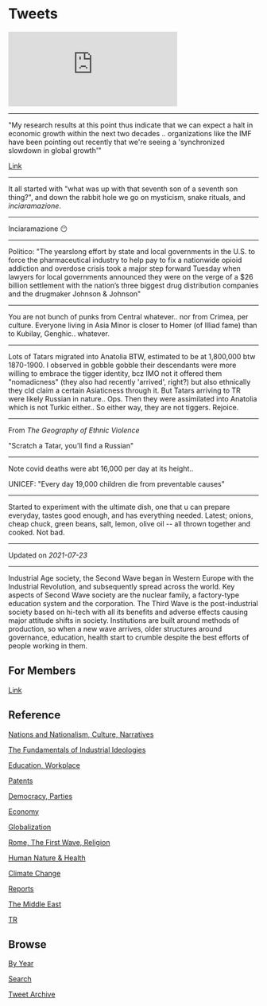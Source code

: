 # Tweets


<iframe width="340" src="https://www.youtube.com/embed/aRXb4bJhSSw?start=2651&end=2764" title="YouTube video player" frameborder="0" allow="accelerometer; autoplay; clipboard-write; encrypted-media; gyroscope; picture-in-picture" allowfullscreen></iframe>

---

"My research results at this point thus indicate that we can expect a
halt in economic growth within the next two decades .. organizations
like the IMF have been pointing out recently that we're seeing a
'synchronized slowdown in global growth'"

[Link](https://www.linkedin.com/pulse/i-did-data-check-world-model-forecast-global-collapse-branderhorst/)

---

It all started with "what was up with that seventh son of a seventh
son thing?", and down the rabbit hole we go on mysticism, snake
rituals, and *inciaramazione*.

---

Inciaramazione 😶

---

Politico: "The yearslong effort by state and local governments in the
U.S. to force the pharmaceutical industry to help pay to fix a
nationwide opioid addiction and overdose crisis took a major step
forward Tuesday when lawyers for local governments announced they were
on the verge of a $26 billion settlement with the nation’s three
biggest drug distribution companies and the drugmaker Johnson &
Johnson"

---

You are not bunch of punks from Central whatever.. nor from Crimea,
per culture. Everyone living in Asia Minor is closer to Homer
(of Illiad fame) than to Kubilay, Genghic.. whatever.

---

Lots of Tatars migrated into Anatolia BTW, estimated to be at
1,800,000 btw 1870-1900. I observed in gobble gobble their descendants
were more willing to embrace the tigger identity, bcz IMO not it
offered them "nomadicness" (they also had recently 'arrived', right?)
but also ethnically they cld claim a certain Asiaticness through
it. But Tatars arriving to TR were likely Russian in
nature.. Ops. Then they were assimilated into Anatolia which is not
Turkic either.. So either way, they are not tiggers. Rejoice.

---

From *The Geography of Ethnic Violence*

"Scratch a Tatar, you’ll find a Russian"

---

Note covid deaths were abt 16,000 per day at its height..

UNICEF: "Every day 19,000 children die from preventable causes"

---

Started to experiment with the ultimate dish, one that u can prepare
everyday, tastes good enough, and has everything needed. Latest;
onions, cheap chuck, green beans, salt, lemon, olive oil -- all thrown
together and cooked. Not bad.

---

Updated on *2021-07-23*

---

Industrial Age society, the Second Wave began in Western Europe with
the Industrial Revolution, and subsequently spread across the
world. Key aspects of Second Wave society are the nuclear family, a
factory-type education system and the corporation. The Third Wave is
the post-industrial society based on hi-tech with all its benefits and
adverse effects causing major attitude shifts in society. Institutions
are built around methods of production, so when a new wave arrives,
older structures around governance, education, health start to crumble
despite the best efforts of people working in them.

## For Members

[Link](https://thirdwave-members.herokuapp.com)

## Reference

[Nations and Nationalism, Culture, Narratives](/2013/02/nations-and-nationalism.md)

[The Fundamentals of Industrial Ideologies](/2011/04/fundamentals-of-industrial-ideologies.md)

[Education, Workplace](2017/09/education-workplace.md)

[Patents](/2018/09/patents.md)

[Democracy, Parties](/2016/11/democracy.md)

[Economy](/2018/05/economy.md)

[Globalization](/2018/09/globalization.md)

[Rome, The First Wave, Religion](/2017/12/rome.md)

[Human Nature & Health](/2020/07/human-nature.md)

[Climate Change](/2018/12/climate.md)

[Reports](/2019/05/reports.md)

[The Middle East](/2019/07/middleeast.md)

[TR](../tr)

## Browse

[By Year](years.md)

[Search](search.html)

[Tweet Archive](/tweets/README.md)


